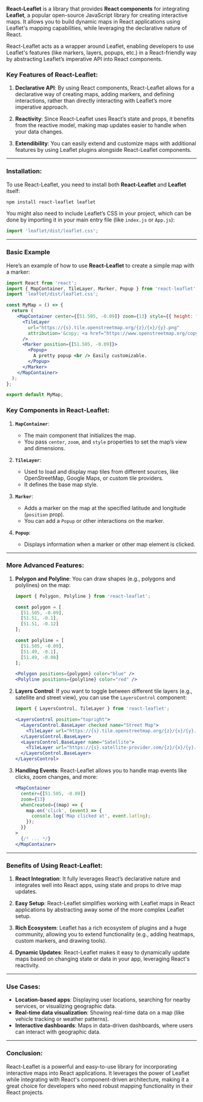 **React-Leaflet** is a library that provides **React components** for integrating **Leaflet**, a popular open-source JavaScript library for creating interactive maps. It allows you to build dynamic maps in React applications using Leaflet's mapping capabilities, while leveraging the declarative nature of React.

React-Leaflet acts as a wrapper around Leaflet, enabling developers to use Leaflet's features (like markers, layers, popups, etc.) in a React-friendly way by abstracting Leaflet’s imperative API into React components.

### Key Features of React-Leaflet:
1. **Declarative API**: By using React components, React-Leaflet allows for a declarative way of creating maps, adding markers, and defining interactions, rather than directly interacting with Leaflet’s more imperative approach.
   
2. **Reactivity**: Since React-Leaflet uses React’s state and props, it benefits from the reactive model, making map updates easier to handle when your data changes.
   
3. **Extendibility**: You can easily extend and customize maps with additional features by using Leaflet plugins alongside React-Leaflet components.

---

### Installation:

To use React-Leaflet, you need to install both **React-Leaflet** and **Leaflet** itself:

```bash
npm install react-leaflet leaflet
```

You might also need to include Leaflet’s CSS in your project, which can be done by importing it in your main entry file (like `index.js` or `App.js`):

```javascript
import 'leaflet/dist/leaflet.css';
```

---

### Basic Example

Here’s an example of how to use **React-Leaflet** to create a simple map with a marker:

```jsx
import React from 'react';
import { MapContainer, TileLayer, Marker, Popup } from 'react-leaflet';
import 'leaflet/dist/leaflet.css';

const MyMap = () => {
  return (
    <MapContainer center={[51.505, -0.09]} zoom={13} style={{ height: "400px", width: "100%" }}>
      <TileLayer
        url="https://{s}.tile.openstreetmap.org/{z}/{x}/{y}.png"
        attribution='&copy; <a href="https://www.openstreetmap.org/copyright">OpenStreetMap</a> contributors'
      />
      <Marker position={[51.505, -0.09]}>
        <Popup>
          A pretty popup <br /> Easily customizable.
        </Popup>
      </Marker>
    </MapContainer>
  );
};

export default MyMap;
```

### Key Components in React-Leaflet:

1. **`MapContainer`**:
   - The main component that initializes the map.
   - You pass `center`, `zoom`, and `style` properties to set the map’s view and dimensions.

2. **`TileLayer`**:
   - Used to load and display map tiles from different sources, like OpenStreetMap, Google Maps, or custom tile providers.
   - It defines the base map style.

3. **`Marker`**:
   - Adds a marker on the map at the specified latitude and longitude (`position` prop).
   - You can add a `Popup` or other interactions on the marker.

4. **`Popup`**:
   - Displays information when a marker or other map element is clicked.

---

### More Advanced Features:

1. **Polygon and Polyline**:
   You can draw shapes (e.g., polygons and polylines) on the map:

   ```jsx
   import { Polygon, Polyline } from 'react-leaflet';
   
   const polygon = [
     [51.505, -0.09],
     [51.51, -0.1],
     [51.51, -0.12]
   ];
   
   const polyline = [
     [51.505, -0.09],
     [51.49, -0.1],
     [51.49, -0.08]
   ];
   
   <Polygon positions={polygon} color="blue" />
   <Polyline positions={polyline} color="red" />
   ```

2. **Layers Control**:
   If you want to toggle between different tile layers (e.g., satellite and street view), you can use the `LayersControl` component:

   ```jsx
   import { LayersControl, TileLayer } from 'react-leaflet';

   <LayersControl position="topright">
     <LayersControl.BaseLayer checked name="Street Map">
       <TileLayer url="https://{s}.tile.openstreetmap.org/{z}/{x}/{y}.png" />
     </LayersControl.BaseLayer>
     <LayersControl.BaseLayer name="Satellite">
       <TileLayer url="https://{s}.satellite-provider.com/{z}/{x}/{y}.jpg" />
     </LayersControl.BaseLayer>
   </LayersControl>
   ```

3. **Handling Events**:
   React-Leaflet allows you to handle map events like clicks, zoom changes, and more:

   ```jsx
   <MapContainer
     center={[51.505, -0.09]}
     zoom={13}
     whenCreated={(map) => {
       map.on('click', (event) => {
         console.log('Map clicked at', event.latlng);
       });
     }}
   >
     {/* ... */}
   </MapContainer>
   ```

---

### Benefits of Using React-Leaflet:

1. **React Integration**: It fully leverages React’s declarative nature and integrates well into React apps, using state and props to drive map updates.

2. **Easy Setup**: React-Leaflet simplifies working with Leaflet maps in React applications by abstracting away some of the more complex Leaflet setup.

3. **Rich Ecosystem**: Leaflet has a rich ecosystem of plugins and a huge community, allowing you to extend functionality (e.g., adding heatmaps, custom markers, and drawing tools).

4. **Dynamic Updates**: React-Leaflet makes it easy to dynamically update maps based on changing state or data in your app, leveraging React's reactivity.

---

### Use Cases:

- **Location-based apps**: Displaying user locations, searching for nearby services, or visualizing geographic data.
- **Real-time data visualization**: Showing real-time data on a map (like vehicle tracking or weather patterns).
- **Interactive dashboards**: Maps in data-driven dashboards, where users can interact with geographic data.

---

### Conclusion:

React-Leaflet is a powerful and easy-to-use library for incorporating interactive maps into React applications. It leverages the power of Leaflet while integrating with React's component-driven architecture, making it a great choice for developers who need robust mapping functionality in their React projects.
